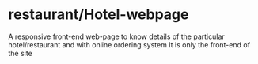 # restaurant/Hotel-webpage
A responsive front-end web-page to know details of the particular hotel/restaurant and with online ordering system
It is only the front-end of the site 
